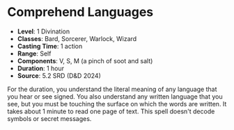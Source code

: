# Comprehend Languages

- **Level**: 1 Divination
- **Classes**: Bard, Sorcerer, Warlock, Wizard
- **Casting Time**: 1 action
- **Range**: Self
- **Components**: V, S, M (a pinch of soot and salt)
- **Duration**: 1 hour
- **Source**: 5.2 SRD (D&D 2024)

For the duration, you understand the literal meaning of any language that you hear or see signed. You also understand any written language that you see, but you must be touching the surface on which the words are written. It takes about 1 minute to read one page of text. This spell doesn't decode symbols or secret messages.

